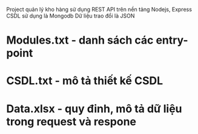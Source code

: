 Project quản lý kho hàng sử dụng REST API trên nền tảng Nodejs, Express
CSDL sử dụng là Mongodb
Dữ liệu trao đổi là JSON

# Modules.txt   - danh sách các entry-point
# CSDL.txt      - mô tả thiết kế CSDL
# Data.xlsx     - quy đinh, mô tả dữ liệu trong request và respone
